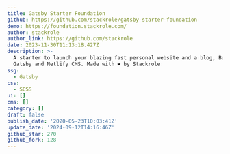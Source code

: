 ```yaml
---
title: Gatsby Starter Foundation
github: https://github.com/stackrole/gatsby-starter-foundation
demo: https://foundation.stackrole.com/
author: stackrole
author_link: https://github.com/stackrole
date: 2023-11-30T11:13:18.427Z
description: >-
  A starter to launch your blazing fast personal website and a blog, Built with
  Gatsby and Netlify CMS. Made with ❤ by Stackrole
ssg:
  - Gatsby
css:
  - SCSS
ui: []
cms: []
category: []
draft: false
publish_date: '2020-05-23T10:03:41Z'
update_date: '2024-09-12T14:16:46Z'
github_star: 270
github_fork: 128
---
```

